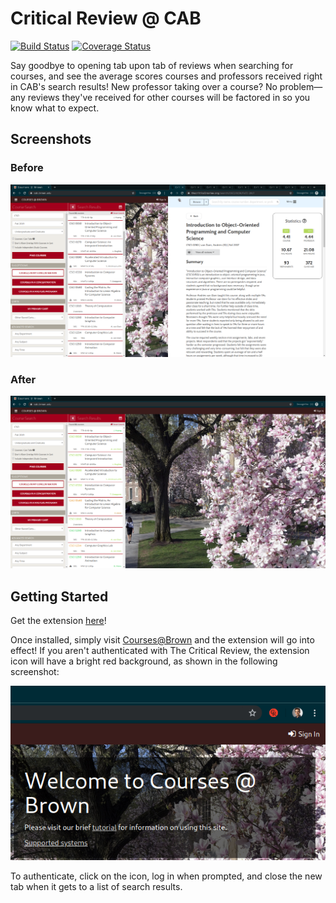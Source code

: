 # Critical Review @ CAB

[![Build Status](https://travis-ci.com/mxheller/CRAC.svg?branch=master)](https://travis-ci.com/mxheller/CRAC)
[![Coverage Status](https://coveralls.io/repos/github/mxheller/CRAC/badge.svg?branch=master)](https://coveralls.io/github/mxheller/CRAC?branch=master)

Say goodbye to opening tab upon tab of reviews when searching for courses, and see the average scores courses and professors received right in CAB's search results! New professor taking over a course? No problem—any reviews they've received for other courses will be factored in so you know what to expect.


## Screenshots

### Before
![Before screenshot](docs/before.png)

### After
![After screenshot](docs/after.png)


## Getting Started

Get the extension [here](https://chrome.google.com/webstore/detail/critical-review-cab/abgkdoeomcmepmmpfjipbgnbphljajii)!

Once installed, simply visit [Courses@Brown](https://cab.brown.edu) and the extension will go into effect! If you aren't authenticated with The Critical Review, the extension icon will have a bright red background, as shown in the following screenshot:

![Warning Icon](docs/warn-icon.png)

To authenticate, click on the icon, log in when prompted, and close the new tab when it gets to a list of search results.